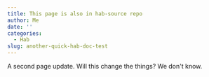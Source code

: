 ```yaml
---
title: This page is also in hab-source repo
author: Me
date: ''
categories:
  - Hab
slug: another-quick-hab-doc-test
---
```


A second page update. Will this change the things? We don't know.
